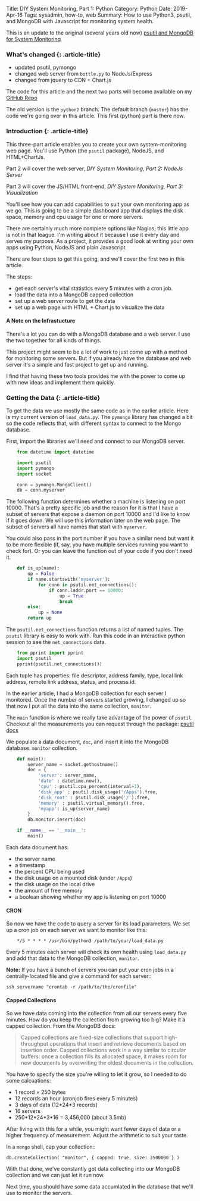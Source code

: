 Title: DIY System Monitoring, Part 1: Python
Category: Python
Date: 2019-Apr-16
Tags: sysadmin, how-to, web
Summary: How to use Python3, psutil, and MongoDB with Javascript for monitoring system health.

This is an update to the original (several years old now)
[psutil and MongoDB for System Monitoring](https://reachtim.com/articles/psutil-and-mongodb-for-system-monitoring.html)

### What's changed  {: .article-title}

- updated psutil, pymongo
- changed web server from `bottle.py` to NodeJs/Express
- changed from jquery to CDN + Chart.js

The code for this article and the next two parts will become available on my
[GitHub Repo](https://github.com/tiarno/psmonitor)

The old version is the `python2` branch. The default branch (`master`) has the code
we're going over in this article. This first (python) part is there now.

### Introduction {: .article-title}

This three-part article enables you to create your own system-monitoring web page.
You'll use Python (the `psutil` package), NodeJS, and HTML+ChartJs. 

Part 2 will cover the web server, *DIY System Monitoring, Part 2: NodeJs Server*

Part 3 will cover the JS/HTML front-end, *DIY System Monitoring, Part 3: Visualization*

You'll see how you can add capabilities to suit your own monitoring app as we go. 
This is going to be a simple dashboard app that displays the disk space, memory and cpu usage
for one or more servers.  

There are certainly much more complete options like Nagios; this
little app is not in that league.  I'm writing about it because 
I use it every day and serves my purpose. As a project, it provides a good look
at writing your own apps using Python, NodeJS and plain Javascript.

There are four steps to get this going, and we'll cover the first two in
this article.

The steps:

- get each server's vital statistics every 5 minutes with a cron job.
- load the data into a MongoDB capped collection
- set up a web server route to get the data
- set up a web page with HTML + Chart.js to visualize the data


#### A Note on the Infrastucture

There's a lot you can do with a MongoDB database and a web server.
I use the two together for all kinds of things.

This project might seem to be a lot of work to just come up with a
method for monitoring some servers. But if you already have the database
and web server it's a simple and fast project to get up and running. 

I find that having these two
tools provides me with the power to come up with new ideas and implement
them quickly.


### Getting the Data  {: .article-title}

To get the data we use mostly the same code as in the earlier article. 
Here is my current version of `load_data.py`. The `pymongo` library has
changed a bit so the code reflects that, with different syntax to connect
to the Mongo database.

First, import the libraries we'll need and connect to our MongoDB server.

```python
    from datetime import datetime

    import psutil
    import pymongo
    import socket

    conn = pymongo.MongoClient()
    db = conn.myserver
```

The following function determines whether a machine is listening
on port 10000. That's a pretty specific job and the reason for it 
is that I have a subset of 
servers that expose a daemon on port 10000 and I'd like to know if 
it goes down.  We will use this information later on the web page.
The subset of servers all have names that start with `myserver`.

You could also pass in the port number if you have a
similar need but want it to be more flexible (if, say, you have multiple
services running you want to check for). Or you can leave the function
out of your code if you don't need it.

```python
    def is_up(name):
        up = False
        if name.startswith('myserver'):
            for conn in psutil.net_connections():
                if conn.laddr.port == 10000:
                    up = True
                    break
        else:
            up = None
        return up
```

The `psutil.net_connections` function returns a list of named tuples.
The `psutil` library is easy to work with. Run this code in an
interactive python session to see the `net_connections` data.

```python
    from pprint import pprint
    import psutil
    pprint(psutil.net_connections())
```

Each tuple has properties:
file descriptor, address family, type, local link address, 
remote link address, status, and process id.

In the earlier article, I had a MongoDB collection for each server I monitored.
Once the number of servers started growing, I changed up so that now I put all the 
data into the same collection, `monitor`. 

The `main` function is where we really take advantage of the power of `psutil`.
Checkout all the measurements you can request through the package:
[psutil docs](https://psutil.readthedocs.io/en/latest/)

We populate a data document, `doc`, and insert it into the MongoDB database. `monitor` collection.

```python
    def main():
        server_name = socket.gethostname()
        doc = {
            'server': server_name,
            'date' : datetime.now(),
            'cpu' : psutil.cpu_percent(interval=1),
            'disk_app' : psutil.disk_usage('/Apps').free,
            'disk_root' : psutil.disk_usage('/').free,
            'memory' : psutil.virtual_memory().free,
            'myapp': is_up(server_name)
        }
        db.monitor.insert(doc)

    if __name__ == '__main__':
        main()

```

Each data document has:

 - the server name
 - a timestamp
 - the percent CPU being used
 - the disk usage on a mounted disk (under `/Apps`)
 - the disk usage on the local drive
 - the amount of free memory
 - a boolean showing whether my app is listening on port 10000

#### CRON

So now we have the code to query a server for its load parameters.
We set up a cron job on each server we want to monitor like this:

```
    */5 * * * * /usr/bin/python3 /path/to/your/load_data.py
```

Every 5 minutes each server will check its own health using `load_data.py`
and add that data to the MongoDB collection, `monitor`.

**Note:**
If you have a bunch of servers you can put your cron jobs in a centrally-located
file and give a command for each server::

    ssh servername "crontab -r /path/to/the/cronfile"



#### Capped Collections

So we have data coming into the collection from all our servers every five minutes.
How do you keep the collection from growing too big? Make it a capped collection.
From the MongoDB docs:

> Capped collections are fixed-size collections that support
> high-throughput operations that insert and retrieve documents
> based on insertion order. Capped collections work in a way
> similar to circular buffers: once a collection fills its allocated
> space, it makes room for new documents by overwriting the oldest
> documents in the collection.


You have to specify the size you're willing to let it grow, so I needed to 
do some calcuations:

- 1 record = 250 bytes
- 12 records an hour (cronjob fires every 5 minutes)
- 3 days of data (12\*24\*3 records)
- 16 servers
- 250\*12\*24\*3\*16 = 3,456,000 (about 3.5mb)

After living with this for a while, you might want fewer days of data or a higher
frequency of measurement. Adjust the arithmetic to suit your taste.

In a `mongo` shell, cap your collection::

    db.createCollection( "monitor", { capped: true, size: 3500000 } )

With that done, we've constantly got data collecting into our MongoDB collection 
and we can just let it run now. 

Next time, you should have some data accumlated in the database that we'll use
to monitor the servers.
